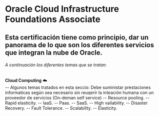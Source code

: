 # Oracle Cloud Infrastructure Foundations Associate
## Esta certificación tiene como principio, dar un panorama de lo que son los diferentes servicios que integran la nube de Oracle.
###### A continuación los diferentes temas que se tratan:
**Cloud Computing** :cloud:  
-- Algunos temas tratados en esta seccio:
Debe suministar prestaciones informaticas según sea necesario sin reuqerir la inteación humana con un proveedor 
de servicios (On-deman self service)
-- Resource pooling.
-- Rapid elasticity.
-- IaaS.
-- Paas.
-- SaaS.
-- High vailability.
-- Disaster Recovery.
-- Fault Tolerance.
-- Scalability.
-- Elasticity.
